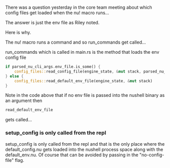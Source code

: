 
There was a question yesterday in the core team meeting about
which config files get loaded when the nu! macro runs...

The answer is just the env file as Riley noted.

Here is why.

The nu! macro runs a command and so run_commands get called...

run_commands which is called in main.rs is the method that loads the env config file

```rust
if parsed_nu_cli_args.env_file.is_some() {
    config_files::read_config_file(engine_state, &mut stack, parsed_nu_cli_args.env_file, true);
} else {
    config_files::read_default_env_file(engine_state, &mut stack)
}
```

Note in the code above that if no env file is passed into the nushell binary as an argument then

```rust
read_default_env_file
```

gets called...

### setup_config is only called from the repl

setup_config is only called from the repl and that is the only place where the default_config.nu gets loaded into the nushell process space along with the default_env.nu.  Of course that can be avoided by passing in the "no-config-file" flag.

